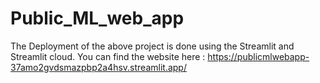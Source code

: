 # Public_ML_web_app
The Deployment of the above project is done using the Streamlit and Streamlit cloud. 
You can find the website here : https://publicmlwebapp-37amo2gvdsmazpbp2a4hsv.streamlit.app/
